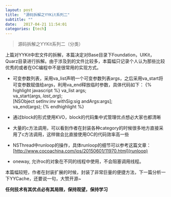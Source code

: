 ```yaml
---
layout: post
title:  "源码拆解之YYKit系列二"
subtitle: ""
date:   2017-04-21 11:54:01
categories: [tech]
---
```


> 源码拆解之YYKit系列二（分类）

上篇对YYKit中宏文件的拆解，本篇决定对Base目录下Foundation，UIKit，Quarz目录进行拆解。由于涉及到的文件比较多，本篇幅只记录个人认为那些比较优秀的或者在OC编程中不是很常用的实现方式。

- 可变参数列表，采用va_list声明一个可变参数列表args，之后采用va_start将可变参数赋值给args，利用va_end释放临时参数，具体代码如下：
	{% highlight javascript %}
		va_list args; \
		va_start(args, _last_arg_); \
		[NSObject setInv:inv withSig:sig andArgs:args]; \
		va_end(args);
	{% endhighlight %}
	
- 通过block的形式使用KVO，block的代码集中式管理优点想必大家也都清晰

- 大量的c方法调用，可以看到作者在封装各种category的时候很多地方直接采用了c方法调用，这样做会比直接使用OC的代码效率高一些

- NSThread中runloop的操作，具体runloop的细节可以参考这篇文章：[http://www.cocoachina.com/ios/20150601/11970.html](runloop)

- oneway, 允许oc的对象在不同的线程中使用，不会阻塞调用线程。

本篇幅较短，作者在封装扩展的时候，封装了非常巨量的便捷方法，下一篇分析一下YYCache，还要说一句，大赞开源~

**任何技术有其优点必有其局限，保持观望，保持学习**


